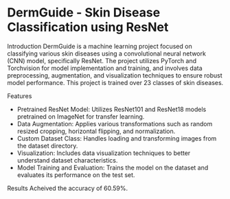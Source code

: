 # DermGuide - Skin Disease Classification using ResNet

Introduction
DermGuide is a machine learning project focused on classifying various skin diseases using a convolutional neural network (CNN) model, specifically ResNet. The project utilizes PyTorch and Torchvision for model implementation and training, and involves data preprocessing, augmentation, and visualization techniques to ensure robust model performance. This project is trained over 23 classes of skin diseases.


Features
- Pretrained ResNet Model: Utilizes ResNet101 and ResNet18 models pretrained on ImageNet for transfer learning.
- Data Augmentation: Applies various transformations such as random resized cropping, horizontal flipping, and normalization.
- Custom Dataset Class: Handles loading and transforming images from the dataset directory.
- Visualization: Includes data visualization techniques to better understand dataset characteristics.
- Model Training and Evaluation: Trains the model on the dataset and evaluates its performance on the test set.

Results
Acheived the accuracy of 60.59%.

